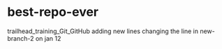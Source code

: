 # best-repo-ever
trailhead_training_Git_GitHub
adding new lines
changing the line in new-branch-2 on jan 12
